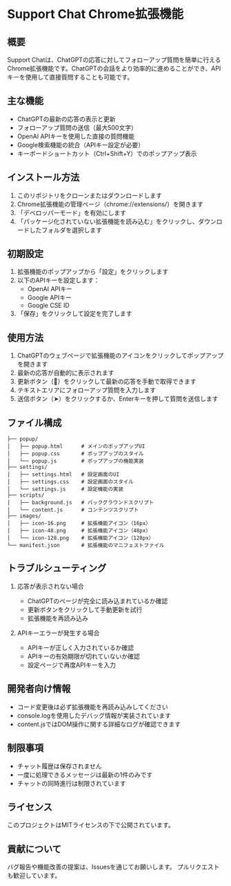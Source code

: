 # Support Chat Chrome拡張機能

## 概要
Support Chatは、ChatGPTの応答に対してフォローアップ質問を簡単に行えるChrome拡張機能です。ChatGPTの会話をより効率的に進めることができ、APIキーを使用して直接質問することも可能です。

## 主な機能
- ChatGPTの最新の応答の表示と更新
- フォローアップ質問の送信（最大500文字）
- OpenAI APIキーを使用した直接の質問機能
- Google検索機能の統合（APIキー設定が必要）
- キーボードショートカット（Ctrl+Shift+Y）でのポップアップ表示

## インストール方法
1. このリポジトリをクローンまたはダウンロードします
2. Chrome拡張機能の管理ページ（chrome://extensions/）を開きます
3. 「デベロッパーモード」を有効にします
4. 「パッケージ化されていない拡張機能を読み込む」をクリックし、ダウンロードしたフォルダを選択します

## 初期設定
1. 拡張機能のポップアップから「設定」をクリックします
2. 以下のAPIキーを設定します：
   - OpenAI APIキー
   - Google APIキー
   - Google CSE ID
3. 「保存」をクリックして設定を完了します

## 使用方法
1. ChatGPTのウェブページで拡張機能のアイコンをクリックしてポップアップを開きます
2. 最新の応答が自動的に表示されます
3. 更新ボタン（🔄）をクリックして最新の応答を手動で取得できます
4. テキストエリアにフォローアップ質問を入力します
5. 送信ボタン（➤）をクリックするか、Enterキーを押して質問を送信します

## ファイル構成
```
├── popup/
│   ├── popup.html      # メインのポップアップUI
│   ├── popup.css       # ポップアップのスタイル
│   └── popup.js        # ポップアップの機能実装
├── settings/
│   ├── settings.html   # 設定画面のUI
│   ├── settings.css    # 設定画面のスタイル
│   └── settings.js     # 設定機能の実装
├── scripts/
│   ├── background.js   # バックグラウンドスクリプト
│   └── content.js      # コンテンツスクリプト
├── images/
│   ├── icon-16.png     # 拡張機能アイコン（16px）
│   ├── icon-48.png     # 拡張機能アイコン（48px）
│   └── icon-128.png    # 拡張機能アイコン（128px）
└── manifest.json       # 拡張機能のマニフェストファイル
```


## トラブルシューティング
1. 応答が表示されない場合
   - ChatGPTのページが完全に読み込まれているか確認
   - 更新ボタンをクリックして手動更新を試行
   - 拡張機能を再読み込み

2. APIキーエラーが発生する場合
   - APIキーが正しく入力されているか確認
   - APIキーの有効期限が切れていないか確認
   - 設定ページで再度APIキーを入力

## 開発者向け情報
- コード変更後は必ず拡張機能を再読み込みしてください
- console.logを使用したデバッグ情報が実装されています
- content.jsではDOM操作に関する詳細なログが確認できます

## 制限事項
- チャット履歴は保存されません
- 一度に処理できるメッセージは最新の1件のみです
- チャットの同時進行は制限されています

## ライセンス
このプロジェクトはMITライセンスの下で公開されています。

## 貢献について
バグ報告や機能改善の提案は、Issuesを通じてお願いします。
プルリクエストも歓迎しています。
